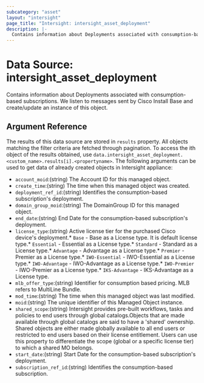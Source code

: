 ```yaml
---
subcategory: "asset"
layout: "intersight"
page_title: "Intersight: intersight_asset_deployment"
description: |-
  Contains information about Deployments associated with consumption-based subscriptions. We listen to messages sent by Cisco Install Base and create/update an instance of this object.
---
```


# Data Source: intersight_asset_deployment
Contains information about Deployments associated with consumption-based subscriptions. We listen to messages sent by Cisco Install Base and create/update an instance of this object.
## Argument Reference
The results of this data source are stored in `results` property.
All objects matching the filter criteria are fetched through pagination.
To access the ith object of the results obtained, use `data.intersight_asset_deployment.<custom_name>.results[i].<propertyname>`.
The following arguments can be used to get data of already created objects in Intersight appliance:
* `account_moid`:(string) The Account ID for this managed object. 
* `create_time`:(string) The time when this managed object was created. 
* `deployment_ref_id`:(string) Identifies the consumption-based subscription's deployment. 
* `domain_group_moid`:(string) The DomainGroup ID for this managed object. 
* `end_date`:(string) End Date for the consumption-based subscription's deployment. 
* `license_type`:(string) Active license tier for the purchased Cisco device's deployment.* `Base` - Base as a License type. It is default license type.* `Essential` - Essential as a License type.* `Standard` - Standard as a License type.* `Advantage` - Advantage as a License type.* `Premier` - Premier as a License type.* `IWO-Essential` - IWO-Essential as a License type.* `IWO-Advantage` - IWO-Advantage as a License type.* `IWO-Premier` - IWO-Premier as a License type.* `IKS-Advantage` - IKS-Advantage as a License type. 
* `mlb_offer_type`:(string) Identifier for consumption based pricing. MLB refers to MultiLine Bundle. 
* `mod_time`:(string) The time when this managed object was last modified. 
* `moid`:(string) The unique identifier of this Managed Object instance. 
* `shared_scope`:(string) Intersight provides pre-built workflows, tasks and policies to end users through global catalogs.Objects that are made available through global catalogs are said to have a 'shared' ownership. Shared objects are either made globally available to all end users or restricted to end users based on their license entitlement. Users can use this property to differentiate the scope (global or a specific license tier) to which a shared MO belongs. 
* `start_date`:(string) Start Date for the consumption-based subscription's deployment. 
* `subscription_ref_id`:(string) Identifies the consumption-based subscription. 
 